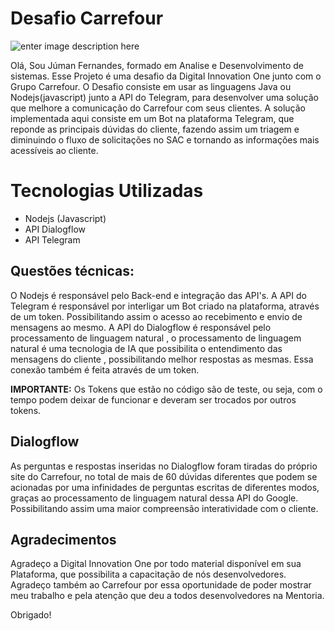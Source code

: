   
# Desafio Carrefour 
![enter image description here](https://drive.google.com/file/d/10Z-kseo-yb_GL4ngHH3WO2FUJXDAvRjH/view?usp=sharing)

Olá, Sou Júman Fernandes, formado em Analise e Desenvolvimento de sistemas. Esse Projeto é uma desafio da Digital Innovation One junto com o Grupo Carrefour.
O Desafio consiste em usar as linguagens Java ou Nodejs(javascript) junto a API do Telegram, para desenvolver uma solução que melhore a comunicação do Carrefour com seus clientes.
A solução implementada aqui consiste em um Bot na plataforma Telegram, que reponde as principais dúvidas do cliente, fazendo assim um triagem e diminuindo o fluxo de solicitações no SAC e tornando as informações mais acessíveis ao cliente.


# Tecnologias Utilizadas

- Nodejs (Javascript)
- API Dialogflow
- API Telegram
## Questões técnicas:
O Nodejs é responsável pelo Back-end e integração das API's. 
A API do Telegram é responsável por interligar um Bot criado na plataforma, através de um token. Possibilitando assim o acesso ao recebimento e envio de mensagens ao mesmo.
A API do Dialogflow  é responsável pelo processamento de linguagem natural , o processamento de linguagem natural é uma tecnologia de IA que possibilita o entendimento das mensagens do cliente , possibilitando melhor respostas as mesmas. Essa conexão também é feita através de um token. 

**IMPORTANTE:** Os Tokens que estão no código são de teste, ou seja, com o tempo podem deixar de funcionar e deveram ser trocados por outros tokens. 

## Dialogflow

As perguntas e respostas inseridas no Dialogflow foram tiradas do próprio site do Carrefour, no total de mais de 60 dúvidas diferentes que podem se acionadas por uma infinidades de perguntas escritas de diferentes modos, graças ao processamento de linguagem natural dessa API do Google.
Possibilitando assim uma maior compreensão interatividade  com o cliente.

## Agradecimentos

Agradeço a Digital Innovation One por todo material disponível em sua Plataforma, que possibilita a capacitação de nós desenvolvedores.
Agradeço também ao Carrefour por essa oportunidade de poder mostrar meu trabalho e pela atenção que deu a todos desenvolvedores na Mentoria.

Obrigado!
